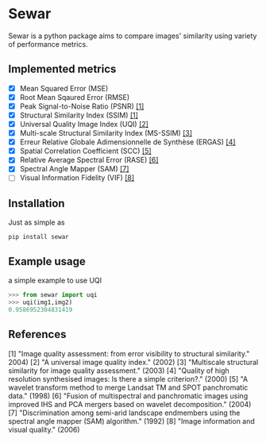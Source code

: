 # Sewar

Sewar is a python package aims to compare images' similarity using variety of performance metrics. 


## Implemented metrics
- [x] Mean Squared Error (MSE) 
- [x] Root Mean Sqaured Error (RMSE)
- [x] Peak Signal-to-Noise Ratio (PSNR) [[1]](https://ieeexplore.ieee.org/abstract/document/1284395/)
- [x] Structural Similarity Index (SSIM) [[1]](https://ieeexplore.ieee.org/abstract/document/1284395/)
- [x] Universal Quality Image Index (UQI) [[2]](https://ieeexplore.ieee.org/document/995823/)
- [x] Multi-scale Structural Similarity Index (MS-SSIM) [[3]](https://ieeexplore.ieee.org/abstract/document/1292216/)
- [x] Erreur Relative Globale Adimensionnelle de Synthèse (ERGAS) [[4]](https://hal.archives-ouvertes.fr/hal-00395027/)
- [x] Spatial Correlation Coefficient (SCC) [[5]](https://www.tandfonline.com/doi/abs/10.1080/014311698215973)
- [x] Relative Average Spectral Error (RASE) [[6]](https://ieeexplore.ieee.org/document/1304896/)
- [x] Spectral Angle Mapper (SAM) [[7]](https://ntrs.nasa.gov/search.jsp?R=19940012238)
- [ ] Visual Information Fidelity (VIF) [[8]](https://ieeexplore.ieee.org/abstract/document/1576816/)

## Installation
Just as simple as
```
pip install sewar
```
## Example usage
a simple example to use UQI
```python
>>> from sewar import uqi
>>> uqi(img1,img2)
0.9586952304831419
```
## References
[1] "Image quality assessment: from error visibility to structural similarity." 2004)
[2] "A universal image quality index." (2002)
[3] "Multiscale structural similarity for image quality assessment." (2003)
[4] "Quality of high resolution synthesised images: Is there a simple criterion?." (2000)
[5] "A wavelet transform method to merge Landsat TM and SPOT panchromatic data." (1998)
[6] "Fusion of multispectral and panchromatic images using improved IHS and PCA mergers based on wavelet decomposition." (2004)
[7] "Discrimination among semi-arid landscape endmembers using the spectral angle mapper (SAM) algorithm." (1992)
[8] "Image information and visual quality." (2006)
